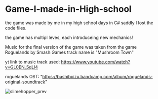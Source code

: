 # Game-I-made-in-High-school

the game was made by me in my high school days in C# saddly I lost the code files.

the game has multipl leves, each introduceing new mechanics!

Music for the final version of the game was taken from the game Roguelands by Smash Games track name is "Mushroom Town"

yt link to music track used: https://www.youtube.com/watch?v=GL0EN_5qLl4

roguelands OST: "https://bashiboizu.bandcamp.com/album/roguelands-original-soundtrack"


![slimehopper_prev](https://github.com/user-attachments/assets/76f2cef6-70a2-46b2-839e-a0e36b33ba3c)
